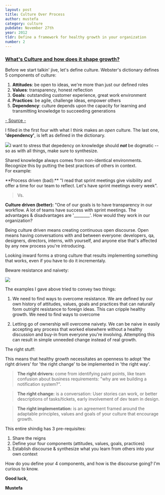 ```yaml
---
layout: post
title: Culture Over Process
author: mustefa
category: culture
pubdate: November 27th
year: 2012
tldr: Define a framework for healthy growth in your organization
number: 2
---
```



<h3><u>What's Culture and how does it shape growth?</u></h3>

Before we start talkin' jive, let's define culture. Webster's dictionary defines 5 components of culture:

1. **Attitudes**: be open to ideas, we're more than just our defined roles
1. **Values**: transparency, honest reflection
1. **Goals**: outstanding customer experience, great work environment
1. **Practices**: be agile, challenge ideas, empower others
1. **Dependency**: culture depends upon the capacity for learning and transmitting knowledge to succeeding generations

<a href="http://www.merriam-webster.com/dictionary/culture" target="_blank" class="highlight">- Source -</a>

I filled in the first four with what I think makes an <em>open</em> culture. The last one, <b>'dependency'</b>, is left as defined in the dictionary. 

<img class="inline-shot" src="{{ site.assets }}/images/kotrt.png">I want to stress that depedency on knowledge should <em><b>not</b></em> be dogmatic -- so as with all things, make sure to synthesize.

Shared knowledge always comes from non-identical environments. Recognize this by putting the best practices of others in context. 
<br />
For example:
</p>
**Process driven (bad):** "I read that sprint meetings give visibility and offer a time for our team to reflect.  Let's have sprint meetings every week".

>Vs.

**Culture driven (better):** "One of our goals is to have transparency in our workflow. A lot of teams have success with sprint meetings. The advantages & disadvantages are '________'. How would they work in our organization?
<br />
<p>
Being culture driven means creating continuous open discourse. Open means having conversations with and between everyone: developers, qa, designers, directors, interns, with yourself, and anyone else that's affected by any new process you're introducing.
</p>
<p>Looking inward forms a strong culture that results implementing something that works, even if you have to do it incrementaly.
</p>

<span class="highlight-green">Beware resistance and naivety:</span>

<img src="{{ site.assets }}/images/rif.png">

The examples I gave above tried to convey two things:

1. We need to find ways to overcome resistance. We are defined by our own history of attitudes, values, goals and practices that can naturally form outright resistance to foreign ideas. This can cripple healthy growth. We need to find ways to overcome

1. Letting go of ownership will overcome naivety. We can be naive in easily accepting any process that worked elsewhere without a healthy discussion and buy-in from everyone you're involving. Attempting this can result in simple unneeded change instead of real growth.

<span class="highlight-green">The right stuff:</span>

This means that healthy growth necessitates an openness to adopt 'the right drivers' for 'the right change' to be implemented in 'the right way'.

>**The right drivers:** come from identifying paint points, like team confusion about business requirements: "why are we building a notification system?".

>**The right change:** is a conversation: User stories can work, or better descriptions of tasks/tickets, early involvement of dev team in design. 

>**The right implementation:** is an agreement framed around the adaptable principles, values and goals of your culture that encourage growth.

<span class="highlight-green">This entire shindig has 3 pre-requisites: </span>

1. Share the reigns
1. Define your four components (attitudes, values, goals, practices)
1. Establish discourse & synthesize what you learn from others into your own context

How do you define your 4 components, and how is the discourse going? I'm curious to know.

**Good luck,**

**Mustefa**